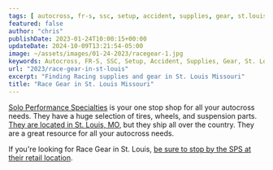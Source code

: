 ```yaml
---
tags: [ autocross, fr-s, ssc, setup, accident, supplies, gear, st.louis ]
featured: false
author: "chris"
publishDate: 2023-01-24T10:00:15+00:00
updateDate: 2024-10-09T13:21:54-05:00
image: ~/assets/images/01-24-2023/racegear-1.jpg
keywords: Autocross, FR-S, SSC, Setup, Accident, Supplies, Gear, St. Louis, SPS, Solo Performance Specialties
url: "2023/race-gear-in-st-louis"
excerpt: "Finding Racing supplies and gear in St. Louis Missouri"
title: "Race Gear in St. Louis Missouri"
---
```


[Solo Performance Specialties](https://www.soloperformance.com) is your one stop shop for all your autocross needs. They have a huge selection of tires, wheels, and suspension parts.  [They are located in St. Louis, MO](https://www.soloperformance.com), but they ship all over the country. They are a great resource for all your autocross needs.

If you're looking for Race Gear in St. Louis, [be sure to stop by the SPS at their retail location](https://soloperformance.com/pages/find-us-service-info).
